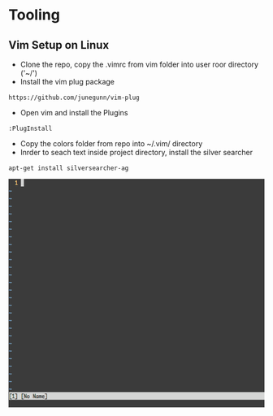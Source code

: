 # Tooling

## Vim Setup on Linux
- Clone the repo, copy the .vimrc from vim folder into user roor directory ('~/')
- Install the vim plug package
```
https://github.com/junegunn/vim-plug
```

- Open vim and install the Plugins
```
:PlugInstall
```
- Copy the colors folder from repo into ~/.vim/ directory
- Inrder to seach text inside project directory, install the silver searcher
```
apt-get install silversearcher-ag
```

<img src="https://raw.githubusercontent.com/junegunn/i/master/vim-plug/installer.gif" height="450">

